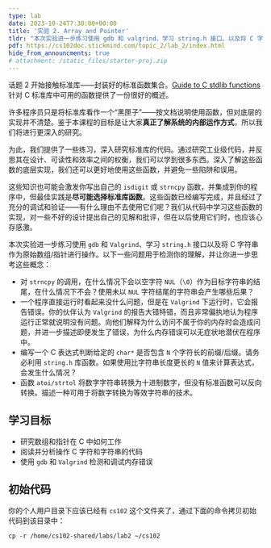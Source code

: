 ```yaml
---
type: lab
date: 2023-10-24T7:30:00+00:00
title: '实验 2. Array and Pointer'
tldr: "本次实验进一步练习使用 gdb 和 valgrind、学习 string.h 接口、以及将 C 字符串作为原始数组/指针进行操作。"
pdf: https://cs102doc.stickmind.com/topic_2/lab_2/index.html
hide_from_announcments: true
# attachment: /static_files/starter-proj.zip
---
```


话题 2 开始接触标准库——封装好的标准函数集合。[Guide to C stdlib functions](https://web.stanford.edu/class/archive/cs/cs107/cs107.1206/guide/stdlib) 针对 C 标准库中可用的函数提供了一份很好的概述。

许多程序员只是将标准库看作一个“黑匣子”——按文档说明使用函数，但对底层的实现并不清楚。鉴于本课程的目标是让大家**真正了解系统的内部运作方式**，所以我们将进行更深入的研究。

为此，我们提供了一些练习，深入研究标准库的代码。通过研究工业级代码，并反思其在设计、可读性和效率之间的权衡，我们可以学到很多东西。深入了解这些函数的底层实现，我们还可以更好地使用这些函数，并避免一些陷阱和误用。

这些知识也可能会激发你写出自己的 `isdigit` 或 `strncpy` 函数，并集成到你的程序中，但最佳实践是**尽可能选择标准库函数**。这些函数已经编写完成，并且经过了充分的调试和验证——有什么理由不去使用它们呢？我们从代码中学习这些函数的实现，对一些不好的设计提出自己的见解和批评，但在以后使用它们时，也应该心存感激。

本次实验进一步练习使用 `gdb` 和 `Valgrind`、学习 `string.h` 接口以及将 C 字符串作为原始数组/指针进行操作。以下一些问题用于检测你的理解，并让你进一步思考这些概念：

- 对 `strncpy` 的调用，在什么情况下会以空字符 `NUL`（`\0`）作为目标字符串的结尾，在什么情况下不会？使用未以 `NUL` 字符结尾的字符串会产生哪些后果？
- 一个程序直接运行时看起来没什么问题，但是在 `Valgrind` 下运行时，它会报告错误。你的伙伴认为 `Valgrind` 的报告大错特错，而且非常偏执地认为程序运行正常就说明没有问题。向他们解释为什么访问不属于你的内存时会造成问题，并进一步描述即便发生了错误，为什么内存错误可以无症状地潜伏在程序中。  
- 编写一个 C 表达式判断给定的 `char*` 是否包含 `N` 个字符长的前缀/后缀。请务必利用 `string.h` 库函数。如果使用比字符串长度更长的 `N` 值来计算表达式，会发生什么情况？  
- 函数 `atoi/strtol` 将数字字符串转换为十进制数字，但没有标准函数可以反向转换。描述一种可用于将数字转换为等效字符串的技术。

## 学习目标

- 研究数组和指针在 C 中如何工作
- 阅读并分析操作 C 字符和字符串的代码  
- 使用 `gdb` 和 `Valgrind` 检测和调试内存错误  

## 初始代码

你的个人用户目录下应该已经有 `cs102` 这个文件夹了，通过下面的命令拷贝初始代码到该目录中：

```Shell
cp -r /home/cs102-shared/labs/lab2 ~/cs102
```


